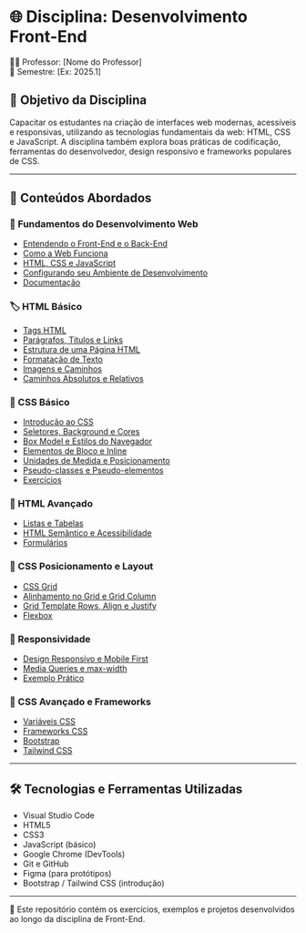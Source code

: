 # 🌐 Disciplina: Desenvolvimento Front-End  
👨‍🏫 Professor: [Nome do Professor]  
📅 Semestre: [Ex: 2025.1]

## 🧠 Objetivo da Disciplina  
Capacitar os estudantes na criação de interfaces web modernas, acessíveis e responsivas, utilizando as tecnologias fundamentais da web: HTML, CSS e JavaScript. A disciplina também explora boas práticas de codificação, ferramentas do desenvolvedor, design responsivo e frameworks populares de CSS.

---

## 🔧 Conteúdos Abordados

### 📌 Fundamentos do Desenvolvimento Web
- [Entendendo o Front-End e o Back-End](https://www.notion.so/Entendendo-o-Front-End-e-o-Back-End-0de4bebf2dd44bfca57690806e240c9d?pvs=21)  
- [Como a Web Funciona](https://www.notion.so/Como-a-Web-Funciona-6f379f2dc72a4ea18a2977f8ac502356?pvs=21)  
- [HTML, CSS e JavaScript](https://www.notion.so/HTML-CSS-e-JavaScript-a8bbfd7c83b64f84b3364fbccd2c218f?pvs=21)  
- [Configurando seu Ambiente de Desenvolvimento](https://www.notion.so/Configurando-seu-Ambiente-de-Desenvolvimento-Front-End-a9093790cfa948b1a2b93205c36a14bb?pvs=21)  
- [Documentação](https://www.notion.so/Documenta-o-9a83ee91246c47518cbd8b7f3ba8ae5d?pvs=21)

### 🏷️ HTML Básico
- [Tags HTML](https://www.notion.so/Tags-4a956447b45a4b8ba627c74f6c891f26?pvs=21)  
- [Parágrafos, Títulos e Links](https://www.notion.so/Par-grafos-T-tulos-e-Links-b2327b12778547ac81cc04fdb2bd5159?pvs=21)  
- [Estrutura de uma Página HTML](https://www.notion.so/Estrutura-de-uma-P-gina-HTML-abdee92726b842dbb175193df492a934?pvs=21)  
- [Formatação de Texto](https://www.notion.so/Formata-o-de-Texto-3b0e94a2624e4111a7098cddcab9a555?pvs=21)  
- [Imagens e Caminhos](https://www.notion.so/Imagens-b23f7220771546cd8f70460759d9454c?pvs=21)  
- [Caminhos Absolutos e Relativos](https://www.notion.so/Caminhos-de-Link-Absolutos-e-Relativos-4cbebeba8ccb49d0bfa5830a03c9d31a?pvs=21)

### 🎨 CSS Básico
- [Introdução ao CSS](https://www.notion.so/Introdu-o-ao-CSS-B-sico-e0b765f15bd142e983cb24d992fc2058?pvs=21)  
- [Seletores, Background e Cores](https://www.notion.so/Seletores-CSS-61a7898a94d946fb817c5c87a4300cc9?pvs=21)  
- [Box Model e Estilos do Navegador](https://www.notion.so/Box-Model-52632115ba134cc5a6caa31dacdc1bea?pvs=21)  
- [Elementos de Bloco e Inline](https://www.notion.so/Elementos-de-Bloco-e-Elementos-Inline-cadbdcc550434e67bd5b7569bf8fb428?pvs=21)  
- [Unidades de Medida e Posicionamento](https://www.notion.so/Unidades-de-Medida-em-CSS-Entendendo-rem-em-vh-vw-e-calc-d8435bb0c6cf4f2fb996c5e0bd649b6e?pvs=21)  
- [Pseudo-classes e Pseudo-elementos](https://www.notion.so/Pseudo-Classes-CSS-eb2f102d1dfd4dc4badd318a468818aa?pvs=21)  
- [Exercícios](https://www.notion.so/Exerc-cio-b806fca3dee64b25aa8185ed945fc816?pvs=21)

### 🧩 HTML Avançado
- [Listas e Tabelas](https://www.notion.so/Listas-e-Tabelas-37d0c47bc0f745218db80a370c7e8d8b?pvs=21)  
- [HTML Semântico e Acessibilidade](https://www.notion.so/HTML-Sem-ntico-e-Acessibilidade-5697959784a145349140e4c44bc631af?pvs=21)  
- [Formulários](https://www.notion.so/Formul-rios-1fb01661655c8076a391dc5293aaec29?pvs=21)

### 📐 CSS Posicionamento e Layout
- [CSS Grid](https://www.notion.so/Grid-7569e45eb4224acdad7f020aa3eb3a72?pvs=21)  
- [Alinhamento no Grid e Grid Column](https://www.notion.so/Grid-Column-no-CSS-Grid-e6faa4f3baf8471cb83af708923df296?pvs=21)  
- [Grid Template Rows, Align e Justify](https://www.notion.so/CSS-Grid-Align-e-Justify-aa8a428559614d1cab0a94414c52bb21?pvs=21)  
- [Flexbox](https://www.notion.so/Flexbox-no-CSS-ffb01c7827e04b5ba0f4cc02533a7387?pvs=21)

### 📱 Responsividade
- [Design Responsivo e Mobile First](https://www.notion.so/Mobile-First-d7b5e9e6673342cb8309ea3e68edc9d9?pvs=21)  
- [Media Queries e max-width](https://www.notion.so/max-width-5cc64848ad7344579efd098ee1ced7b6?pvs=21)  
- [Exemplo Prático](https://www.notion.so/Exemplo-Pr-tico-36652adfe50b44a293459761041547ca?pvs=21)

### 🚀 CSS Avançado e Frameworks
- [Variáveis CSS](https://www.notion.so/Vari-veis-CSS-21f41d8f73404eccbbec3919835b9664?pvs=21)  
- [Frameworks CSS](https://www.notion.so/Frameworks-CSS-c908e50d4ac34a81a9353bebf0f59bf4?pvs=21)  
- [Bootstrap](https://www.notion.so/Bootstrap-O-Framework-CSS-Mais-Popular-4ada5dc04b164d538727152c845b2a6e?pvs=21)  
- [Tailwind CSS](https://www.notion.so/Tailwind-CSS-30fba52329974153a4119f4deb611cf7?pvs=21)

---

## 🛠️ Tecnologias e Ferramentas Utilizadas
- Visual Studio Code  
- HTML5  
- CSS3  
- JavaScript (básico)  
- Google Chrome (DevTools)  
- Git e GitHub  
- Figma (para protótipos)  
- Bootstrap / Tailwind CSS (introdução)

---

📁 Este repositório contém os exercícios, exemplos e projetos desenvolvidos ao longo da disciplina de Front-End.

